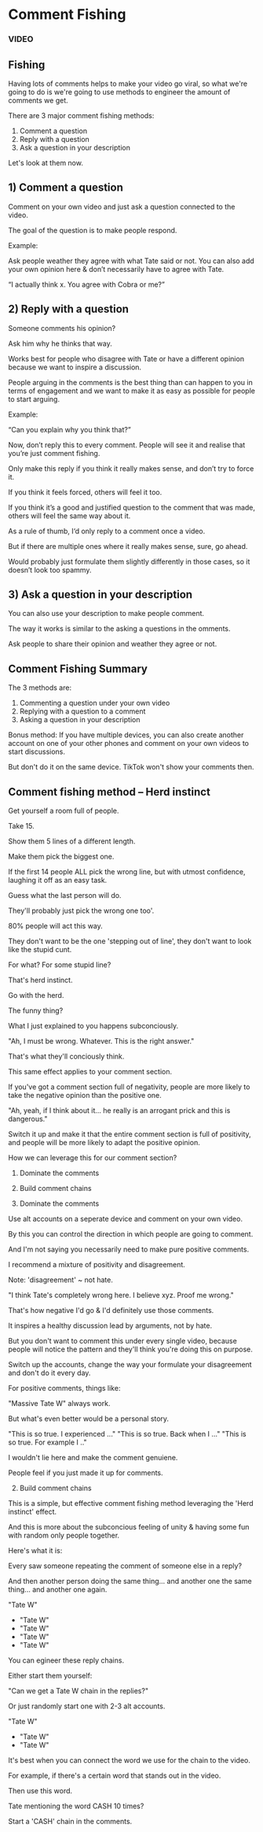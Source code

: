 # Comment Fishing

### VIDEO

## Fishing

Having lots of comments helps to make your video go viral, so what we're going to do is we're going to use methods to engineer the amount of comments we get.

There are 3 major comment fishing methods:
1) Comment a question
2) Reply with a question
3) Ask a question in your description

Let's look at them now.

## 1) Comment a question

Comment on your own video and just ask a question connected to the video.

The goal of the question is to make people respond.

Example:

Ask people weather they agree with what Tate said or not. You can also add your own opinion here & don’t necessarily have to agree with Tate.

“I actually think x. You agree with Cobra or me?”

## 2) Reply with a question

Someone comments his opinion?

Ask him why he thinks that way.

Works best for people who disagree with Tate or have a different opinion because we want to inspire a discussion.

People arguing in the comments is the best thing than can happen to you in terms of engagement and we want to make it as easy as possible for people to start arguing.

Example:

“Can you explain why you think that?”

Now, don’t reply this to every comment. People will see it and realise that you’re just comment fishing.

Only make this reply if you think it really makes sense, and don’t try to force it.

If you think it feels forced, others will feel it too.

If you think it’s a good and justified question to the comment that was made, others will feel the same way about it.

As a rule of thumb, I‘d only reply to a comment once a video.

But if there are multiple ones where it really makes sense, sure, go ahead.

Would probably just formulate them slightly differently in those cases, so it doesn’t look too spammy.

## 3) Ask a question in your description

You can also use your description to make people comment.

The way it works is similar to the asking a questions in the omments.

Ask people to share their opinion and weather they agree or not.

## Comment Fishing Summary

The 3 methods are:
1) Commenting a question under your own video
2) Replying with a question to a comment
3) Asking a question in your description

Bonus method:
If you have multiple devices, you can also create another account on one of your other phones and comment on your own videos to start discussions.

But don't do it on the same device. TikTok won't show your comments then.

## Comment fishing method – Herd instinct

Get yourself a room full of people.

Take 15.

Show them 5 lines of a different length.

Make them pick the biggest one.

If the first 14 people ALL pick the wrong line, but with utmost confidence, laughing it off as an easy task.

Guess what the last person will do.

They'll probably just pick the wrong one too'.

80% people will act this way.

They don't want to be the one 'stepping out of line', they don't want to look like the stupid cunt.

For what? For some stupid line?

That's herd instinct.

Go with the herd.

The funny thing?

What I just explained to you happens subconciously.

"Ah, I must be wrong. Whatever. This is the right answer."

That's what they'll conciously think.

This same effect applies to your comment section.

If you've got a comment section full of negativity, people are more likely to take the negative opinion than the positive one.

"Ah, yeah, if I think about it... he really is an arrogant prick and this is dangerous."

Switch it up and make it that the entire comment section is full of positivity, and people will be more likely to adapt the positive opinion.

How we can leverage this for our comment section?

1) Dominate the comments
2) Build comment chains

1) Dominate the comments

Use alt accounts on a seperate device and comment on your own video.

By this you can control the direction in which people are going to comment.

And I'm not saying you necessarily need to make pure positive comments.

I recommend a mixture of positivity and disagreement.

Note: 'disagreement' ~ not hate.

"I think Tate's completely wrong here. I believe xyz. Proof me wrong."

That's how negative I'd go & I'd definitely use those comments.

It inspires a healthy discussion lead by arguments, not by hate.

But you don't want to comment this under every single video, because people will notice the pattern and they'll think you're doing this on purpose.

Switch up the accounts, change the way your formulate your disagreement and don't do it every day.

For positive comments, things like:

"Massive Tate W" always work.

But what's even better would be a personal story.

"This is so true. I experienced ..."
"This is so true. Back when I ..."
"This is so true. For example I .."

I wouldn't lie here and make the comment genuiene.

People feel if you just made it up for comments.

2) Build comment chains

This is a simple, but effective comment fishing method leveraging the 'Herd instinct' effect.

And this is more about the subconcious feeling of unity & having some fun with random only people together.

Here's what it is:

Every saw someone repeating the comment of someone else in a reply?

And then another person doing the same thing... and another one the same thing... and another one again.

"Tate W"
- "Tate W"
- "Tate W"
- "Tate W"
- "Tate W"

You can egineer these reply chains.

Either start them yourself:

"Can we get a Tate W chain in the replies?"

Or just randomly start one with 2-3 alt accounts.

"Tate W"
- "Tate W"
- "Tate W"

It's best when you can connect the word we use for the chain to the video.

For example, if there's a certain word that stands out in the video.

Then use this word.

Tate mentioning the word CASH 10 times?

Start a 'CASH' chain in the comments.